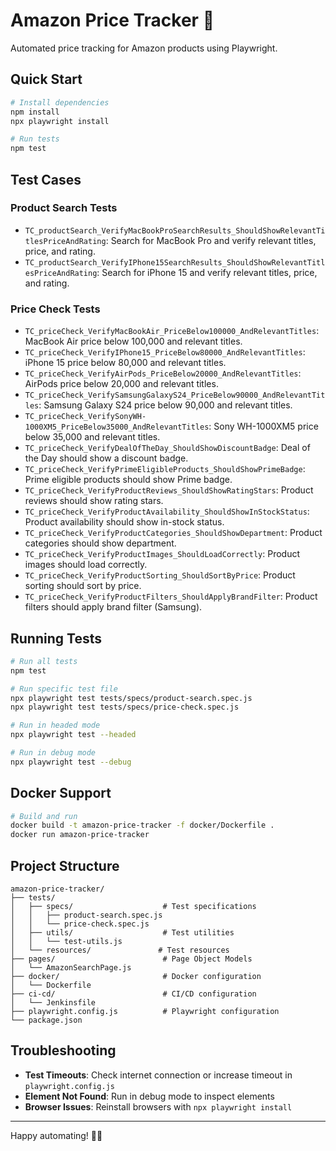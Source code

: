 # Amazon Price Tracker 🚀

Automated price tracking for Amazon products using Playwright.

## Quick Start

```bash
# Install dependencies
npm install
npx playwright install

# Run tests
npm test
```

## Test Cases

### Product Search Tests
- `TC_productSearch_VerifyMacBookProSearchResults_ShouldShowRelevantTitlesPriceAndRating`: Search for MacBook Pro and verify relevant titles, price, and rating.
- `TC_productSearch_VerifyIPhone15SearchResults_ShouldShowRelevantTitlesPriceAndRating`: Search for iPhone 15 and verify relevant titles, price, and rating.

### Price Check Tests
- `TC_priceCheck_VerifyMacBookAir_PriceBelow100000_AndRelevantTitles`: MacBook Air price below 100,000 and relevant titles.
- `TC_priceCheck_VerifyIPhone15_PriceBelow80000_AndRelevantTitles`: iPhone 15 price below 80,000 and relevant titles.
- `TC_priceCheck_VerifyAirPods_PriceBelow20000_AndRelevantTitles`: AirPods price below 20,000 and relevant titles.
- `TC_priceCheck_VerifySamsungGalaxyS24_PriceBelow90000_AndRelevantTitles`: Samsung Galaxy S24 price below 90,000 and relevant titles.
- `TC_priceCheck_VerifySonyWH-1000XM5_PriceBelow35000_AndRelevantTitles`: Sony WH-1000XM5 price below 35,000 and relevant titles.
- `TC_priceCheck_VerifyDealOfTheDay_ShouldShowDiscountBadge`: Deal of the Day should show a discount badge.
- `TC_priceCheck_VerifyPrimeEligibleProducts_ShouldShowPrimeBadge`: Prime eligible products should show Prime badge.
- `TC_priceCheck_VerifyProductReviews_ShouldShowRatingStars`: Product reviews should show rating stars.
- `TC_priceCheck_VerifyProductAvailability_ShouldShowInStockStatus`: Product availability should show in-stock status.
- `TC_priceCheck_VerifyProductCategories_ShouldShowDepartment`: Product categories should show department.
- `TC_priceCheck_VerifyProductImages_ShouldLoadCorrectly`: Product images should load correctly.
- `TC_priceCheck_VerifyProductSorting_ShouldSortByPrice`: Product sorting should sort by price.
- `TC_priceCheck_VerifyProductFilters_ShouldApplyBrandFilter`: Product filters should apply brand filter (Samsung).

## Running Tests

```bash
# Run all tests
npm test

# Run specific test file
npx playwright test tests/specs/product-search.spec.js
npx playwright test tests/specs/price-check.spec.js

# Run in headed mode
npx playwright test --headed

# Run in debug mode
npx playwright test --debug
```

## Docker Support

```bash
# Build and run
docker build -t amazon-price-tracker -f docker/Dockerfile .
docker run amazon-price-tracker
```

## Project Structure
```
amazon-price-tracker/
├── tests/
│   ├── specs/                    # Test specifications
│   │   ├── product-search.spec.js
│   │   └── price-check.spec.js
│   ├── utils/                    # Test utilities
│   │   └── test-utils.js
│   └── resources/               # Test resources
├── pages/                        # Page Object Models
│   └── AmazonSearchPage.js
├── docker/                       # Docker configuration
│   └── Dockerfile
├── ci-cd/                        # CI/CD configuration
│   └── Jenkinsfile
├── playwright.config.js          # Playwright configuration
└── package.json
```

## Troubleshooting

- **Test Timeouts**: Check internet connection or increase timeout in `playwright.config.js`
- **Element Not Found**: Run in debug mode to inspect elements
- **Browser Issues**: Reinstall browsers with `npx playwright install`

---

Happy automating! 🛒🤖
